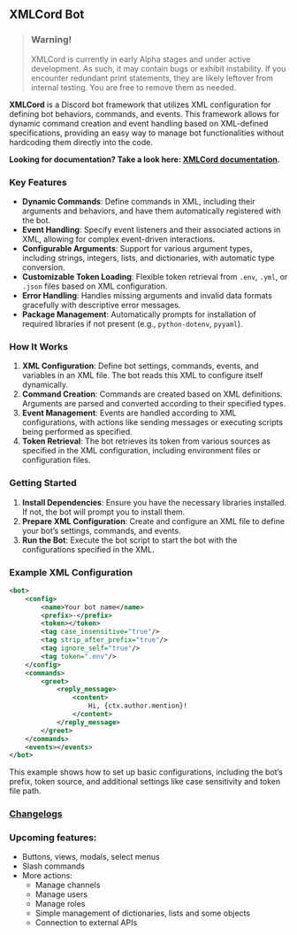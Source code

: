 ## XMLCord Bot

> ### Warning!
> XMLCord is currently in early Alpha stages and under active development. As such, it may contain bugs or exhibit instability.
> If you encounter redundant print statements, they are likely leftover from internal testing. You are free to remove them as needed.


**XMLCord** is a Discord bot framework that utilizes XML configuration for defining bot behaviors, commands, and events. This framework allows for dynamic command creation and event handling based on XML-defined specifications, providing an easy way to manage bot functionalities without hardcoding them directly into the code.

**Looking for documentation? Take a look here: [XMLCord documentation](/DOCS/HOME.MD).**

### Key Features

- **Dynamic Commands**: Define commands in XML, including their arguments and behaviors, and have them automatically registered with the bot.
- **Event Handling**: Specify event listeners and their associated actions in XML, allowing for complex event-driven interactions.
- **Configurable Arguments**: Support for various argument types, including strings, integers, lists, and dictionaries, with automatic type conversion.
- **Customizable Token Loading**: Flexible token retrieval from `.env`, `.yml`, or `.json` files based on XML configuration.
- **Error Handling**: Handles missing arguments and invalid data formats gracefully with descriptive error messages.
- **Package Management**: Automatically prompts for installation of required libraries if not present (e.g., `python-dotenv`, `pyyaml`).

### How It Works

1. **XML Configuration**: Define bot settings, commands, events, and variables in an XML file. The bot reads this XML to configure itself dynamically.
2. **Command Creation**: Commands are created based on XML definitions. Arguments are parsed and converted according to their specified types.
3. **Event Management**: Events are handled according to XML configurations, with actions like sending messages or executing scripts being performed as specified.
4. **Token Retrieval**: The bot retrieves its token from various sources as specified in the XML configuration, including environment files or configuration files.

### Getting Started

1. **Install Dependencies**: Ensure you have the necessary libraries installed. If not, the bot will prompt you to install them.
2. **Prepare XML Configuration**: Create and configure an XML file to define your bot’s settings, commands, and events.
3. **Run the Bot**: Execute the bot script to start the bot with the configurations specified in the XML.

### Example XML Configuration

```xml
<bot>
    <config>
        <name>Your bot name</name>
        <prefix>-</prefix>
        <token></token>
        <tag case_insensitive="true"/>
        <tag strip_after_prefix="true"/>
        <tag ignore_self="true"/>
        <tag token=".env"/>
    </config>
    <commands>
        <greet>
            <reply_message>
                <content>
                    Hi, {ctx.author.mention}!
                </content>
            </reply_message>
        </greet>
    </commands>
    <events></events>
</bot>
```

This example shows how to set up basic configurations, including the bot’s prefix, token source, and additional settings like case sensitivity and token file path.

### [Changelogs](changelog.md)

### Upcoming features:
- Buttons, views, modals, select menus
- Slash commands
- More actions:
    - Manage channels
    - Manage users
    - Manage roles
    - Simple management of dictionaries, lists and some objects
    - Connection to external APIs
